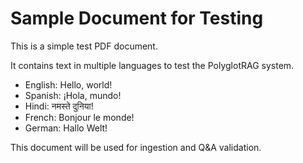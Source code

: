 # Sample Document for Testing

This is a simple test PDF document.

It contains text in multiple languages to test the PolyglotRAG system.

- English: Hello, world!
- Spanish: ¡Hola, mundo!
- Hindi: नमस्ते दुनिया!
- French: Bonjour le monde!
- German: Hallo Welt!

This document will be used for ingestion and Q&A validation.
